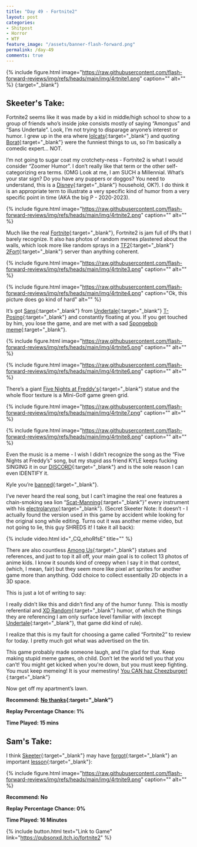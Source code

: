 ```yaml
---
title: "Day 49 - Fortnite2"
layout: post
categories:
- Shitpost
- Horror
- WTF
feature_image: "/assets/banner-flash-forward.png"
permalink: /day-49
comments: true
---
```


{% include figure.html image="https://raw.githubusercontent.com/flash-forward-reviews/img/refs/heads/main/img/4rtnite1.png" caption="" alt="" %}
{:target="_blank"}
## Skeeter's Take:

Fortnite2 seems like it was made by a kid in middle/high school to show to a group of friends who’s inside joke consists mostly of saying “Amongus” and “Sans Undertale”. Look,  I’m not trying to disparage anyone’s interest or humor. I grew up in the era where [lolcats](https://knowyourmeme.com/memes/lolcats){:target="_blank"} and quoting [Borat](https://en.wikipedia.org/wiki/Borat){:target="_blank"} were the funniest things to us, so I’m basically a comedic expert… NOT.

I’m not going to sugar coat my crotchety-ness - Fortnite2 is what I would consider “Zoomer Humor”. I don’t really like that term or the other self-categorizing era terms. (OMG Look at me, I am SUCH a Millennial. What’s your star sign? Do you have any puppers or doggos? You need to understand, this is a [Disney](https://www.disney.com/){:target="_blank"} household, OK?). I do think it is an appropriate term to illustrate a very specific kind of humor from a very specific point in time (AKA the big P - 2020-2023).

{% include figure.html image="https://raw.githubusercontent.com/flash-forward-reviews/img/refs/heads/main/img/4rtnite2.png" caption="" alt="" %}

Much like the real [Fortnite](https://www.fortnite.com/){:target="_blank"}, Fortnite2 is jam full of IPs that I barely recognize. It also has photos of random memes plastered about the walls, which look more like random sprays in a [TF2](https://www.teamfortress.com/){:target="_blank"} [2Fort](https://wiki.teamfortress.com/wiki/2Fort){:target="_blank"} server than anything coherent. 

{% include figure.html image="https://raw.githubusercontent.com/flash-forward-reviews/img/refs/heads/main/img/4rtnite3.png" caption="" alt="" %}

{% include figure.html image="https://raw.githubusercontent.com/flash-forward-reviews/img/refs/heads/main/img/4rtnite4.png" caption="Ok, this picture does go kind of hard" alt="" %}

It’s got [Sans](https://undertale.fandom.com/wiki/Sans){:target="_blank"} from [Undertale](https://undertale.com/){:target="_blank"} [T-Posing](https://en.wikipedia.org/wiki/T-pose){:target="_blank"} and constantly floating at you. If you get touched by him, you lose the game, and are met with a sad [Spongebob meme](https://knowyourmeme.com/memes/sad-spongebob-spunchbop){:target="_blank"}.

{% include figure.html image="https://raw.githubusercontent.com/flash-forward-reviews/img/refs/heads/main/img/4rtnite5.png" caption="" alt="" %}

{% include figure.html image="https://raw.githubusercontent.com/flash-forward-reviews/img/refs/heads/main/img/4rtnite6.png" caption="" alt="" %}

There’s a giant [Five Nights at Freddy's](https://freddy-fazbears-pizza.fandom.com/wiki/Five_Nights_at_Freddy%27s_Wiki){:target="_blank"} statue and the whole floor texture is a Mini-Golf game green grid. 

{% include figure.html image="https://raw.githubusercontent.com/flash-forward-reviews/img/refs/heads/main/img/4rtnite7.png" caption="" alt="" %}

{% include figure.html image="https://raw.githubusercontent.com/flash-forward-reviews/img/refs/heads/main/img/4rtnite8.png" caption="" alt="" %}

Even the music is a meme - I wish I didn’t recognize the song as the “Five Nights at Freddy’s” song, but my stupid ass friend KYLE keeps fucking SINGING it in our [DISCORD](https://discord.com/){:target="_blank"} and is the sole reason I can even IDENTIFY it. 

Kyle you’re [banned](https://www.merriam-webster.com/dictionary/banned){:target="_blank"}. 

I’ve never heard the real song, but I can’t imagine the real one features a chain-smoking sea lion “[Scat-Manning](https://www.youtube.com/watch?v=Hy8kmNEo1i8){:target="_blank"}” every instrument with his [electrolarynx](https://en.wikipedia.org/wiki/Electrolarynx){:target="_blank"}. (Secret Skeeter Note: It doesn’t - I actually found the version used in this game by accident while looking for the original song while editing. Turns out it was another meme video, but not going to lie, this guy SHREDS it! I take it all back): 

{% include video.html id="_CQ_ehoRfsE" title="" %}

There are also countless [Among Us](https://store.steampowered.com/app/945360/Among_Us/){:target="_blank"} statues and references, and just to top it all off, your main goal is to collect 13 photos of anime kids. I know it sounds kind of creepy when I say it in that context, (which, I mean, fair) but they seem more like pixel art sprites for another game more than anything. Odd choice to collect essentially 2D objects in a 3D space. 

This is just a lot of writing to say: 

I really didn’t like this and didn’t find any of the humor funny. This is mostly referential and [XD Random](https://knowyourmeme.com/memes/im-so-random-lol-so-random-so-random){:target="_blank"} humor, of which the things they are referencing I am only surface level familiar with (except [Undertale](https://undertale.com/){:target="_blank"}, that game did kind of rule).

 I realize that this is my fault for choosing a game called “Fortnite2” to review for today. I pretty much got what was advertised on the tin. 

This game probably made someone laugh, and I’m glad for that. Keep making stupid meme games, oh child. Don’t let the world tell you that you can’t! You might get kicked when you're down, but you must keep fighting. You must keep memeing! It is your memestiny! [You CAN haz Cheezburger!](https://i.chzbgr.com/original/875511040/h8EB4D6E9/famous-cat-meme-which-started-and-launched-the-website-i-can-haz-cheezburger){:target="_blank"} 

Now get off my apartment’s lawn. 

**Recommend: [No thanks](https://www.speedrun.com/fortnite2){:target="_blank"}**

**Replay Percentage Chance: 1%**

**Time Played: 15 mins**

## Sam's Take:

I think [Skeeter](https://www.youtube.com/watch?v=w-qZGXXXsro){:target="_blank"} may have [forgot](https://www.youtube.com/watch?v=Otdgj8fBQxc){:target="_blank"} an important [lesson](https://web.archive.org/web/20220424135129/http://postpostproduction.com/flash-in-the-pan/verses-for-everyday-life/){:target="_blank"}:

{% include figure.html image="https://raw.githubusercontent.com/flash-forward-reviews/img/refs/heads/main/img/4rtnite9.png" caption="" alt="" %}

**Recommend: No** 

**Replay Percentage Chance: 0%**

**Time Played: 16 Minutes**

{% include button.html text="Link to Game" link="https://qubsonxd.itch.io/fortnite2" %}